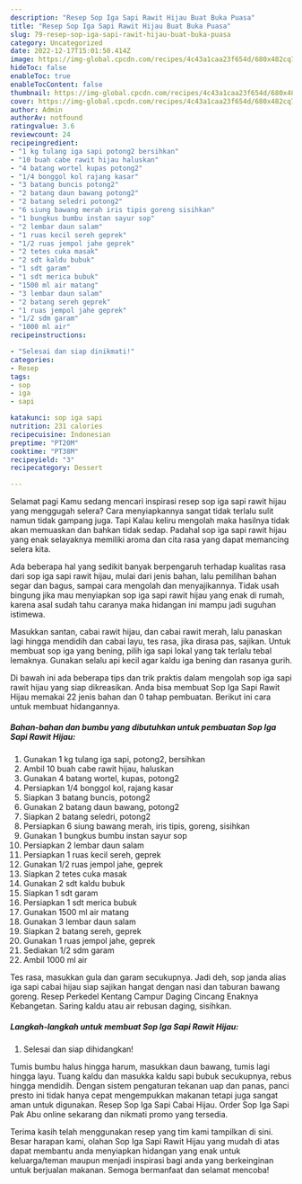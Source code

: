 ```yaml
---
description: "Resep Sop Iga Sapi Rawit Hijau Buat Buka Puasa"
title: "Resep Sop Iga Sapi Rawit Hijau Buat Buka Puasa"
slug: 79-resep-sop-iga-sapi-rawit-hijau-buat-buka-puasa
category: Uncategorized
date: 2022-12-17T15:01:50.414Z
image: https://img-global.cpcdn.com/recipes/4c43a1caa23f654d/680x482cq70/sop-iga-sapi-rawit-hijau-foto-resep-utama.jpg
hideToc: false
enableToc: true
enableTocContent: false
thumbnail: https://img-global.cpcdn.com/recipes/4c43a1caa23f654d/680x482cq70/sop-iga-sapi-rawit-hijau-foto-resep-utama.jpg
cover: https://img-global.cpcdn.com/recipes/4c43a1caa23f654d/680x482cq70/sop-iga-sapi-rawit-hijau-foto-resep-utama.jpg
author: Admin
authorAv: notfound
ratingvalue: 3.6
reviewcount: 24
recipeingredient:
- "1 kg tulang iga sapi potong2 bersihkan"
- "10 buah cabe rawit hijau haluskan"
- "4 batang wortel kupas potong2"
- "1/4 bonggol kol rajang kasar"
- "3 batang buncis potong2"
- "2 batang daun bawang potong2"
- "2 batang seledri potong2"
- "6 siung bawang merah iris tipis goreng sisihkan"
- "1 bungkus bumbu instan sayur sop"
- "2 lembar daun salam"
- "1 ruas kecil sereh geprek"
- "1/2 ruas jempol jahe geprek"
- "2 tetes cuka masak"
- "2 sdt kaldu bubuk"
- "1 sdt garam"
- "1 sdt merica bubuk"
- "1500 ml air matang"
- "3 lembar daun salam"
- "2 batang sereh geprek"
- "1 ruas jempol jahe geprek"
- "1/2 sdm garam"
- "1000 ml air"
recipeinstructions:

- "Selesai dan siap dinikmati!"
categories:
- Resep
tags:
- sop
- iga
- sapi

katakunci: sop iga sapi 
nutrition: 231 calories
recipecuisine: Indonesian
preptime: "PT20M"
cooktime: "PT38M"
recipeyield: "3"
recipecategory: Dessert

---
```



Selamat pagi Kamu sedang mencari inspirasi resep sop iga sapi rawit hijau yang menggugah selera? Cara menyiapkannya sangat tidak terlalu sulit namun tidak gampang juga. Tapi Kalau keliru mengolah maka hasilnya tidak akan memuaskan dan bahkan tidak sedap. Padahal sop iga sapi rawit hijau yang enak selayaknya memiliki aroma dan cita rasa yang dapat memancing selera kita.


Ada beberapa hal yang sedikit banyak berpengaruh terhadap kualitas rasa dari sop iga sapi rawit hijau, mulai dari jenis bahan, lalu pemilihan bahan segar dan bagus, sampai cara mengolah dan menyajikannya. Tidak usah bingung jika mau menyiapkan sop iga sapi rawit hijau yang enak di rumah, karena asal sudah tahu caranya maka hidangan ini mampu jadi suguhan istimewa.

Masukkan santan, cabai rawit hijau, dan cabai rawit merah, lalu panaskan lagi hingga mendidih dan cabai layu, tes rasa, jika dirasa pas, sajikan. Untuk membuat sop iga yang bening, pilih iga sapi lokal yang tak terlalu tebal lemaknya. Gunakan selalu api kecil agar kaldu iga bening dan rasanya gurih.


Di bawah ini ada beberapa tips dan trik praktis dalam mengolah sop iga sapi rawit hijau yang siap dikreasikan. Anda bisa membuat Sop Iga Sapi Rawit Hijau memakai 22 jenis bahan dan 0 tahap pembuatan. Berikut ini cara untuk membuat hidangannya.

<!--inarticleads1-->

##### Bahan-bahan dan bumbu yang dibutuhkan untuk pembuatan Sop Iga Sapi Rawit Hijau:

1. Gunakan 1 kg tulang iga sapi, potong2, bersihkan
1. Ambil 10 buah cabe rawit hijau, haluskan
1. Gunakan 4 batang wortel, kupas, potong2
1. Persiapkan 1/4 bonggol kol, rajang kasar
1. Siapkan 3 batang buncis, potong2
1. Gunakan 2 batang daun bawang, potong2
1. Siapkan 2 batang seledri, potong2
1. Persiapkan 6 siung bawang merah, iris tipis, goreng, sisihkan
1. Gunakan 1 bungkus bumbu instan sayur sop
1. Persiapkan 2 lembar daun salam
1. Persiapkan 1 ruas kecil sereh, geprek
1. Gunakan 1/2 ruas jempol jahe, geprek
1. Siapkan 2 tetes cuka masak
1. Gunakan 2 sdt kaldu bubuk
1. Siapkan 1 sdt garam
1. Persiapkan 1 sdt merica bubuk
1. Gunakan 1500 ml air matang
1. Gunakan 3 lembar daun salam
1. Siapkan 2 batang sereh, geprek
1. Gunakan 1 ruas jempol jahe, geprek
1. Sediakan 1/2 sdm garam
1. Ambil 1000 ml air


Tes rasa, masukkan gula dan garam secukupnya. Jadi deh, sop janda alias iga sapi cabai hijau siap sajikan hangat dengan nasi dan taburan bawang goreng. Resep Perkedel Kentang Campur Daging Cincang Enaknya Kebangetan. Saring kaldu atau air rebusan daging, sisihkan. 

<!--inarticleads2-->

##### Langkah-langkah untuk membuat Sop Iga Sapi Rawit Hijau:


1. Selesai dan siap dihidangkan!

Tumis bumbu halus hingga harum, masukkan daun bawang, tumis lagi hingga layu. Tuang kaldu dan masukka kaldu sapi bubuk secukupnya, rebus hingga mendidih. Dengan sistem pengaturan tekanan uap dan panas, panci presto ini tidak hanya cepat mengempukkan makanan tetapi juga sangat aman untuk digunakan. Resep Sop Iga Sapi Cabai Hijau. Order Sop Iga Sapi Pak Abu online sekarang dan nikmati promo yang tersedia. 

Terima kasih telah menggunakan resep yang tim kami tampilkan di sini. Besar harapan kami, olahan Sop Iga Sapi Rawit Hijau yang mudah di atas dapat membantu anda menyiapkan hidangan yang enak untuk keluarga/teman maupun menjadi inspirasi bagi anda yang berkeinginan untuk berjualan makanan. Semoga bermanfaat dan selamat mencoba!
